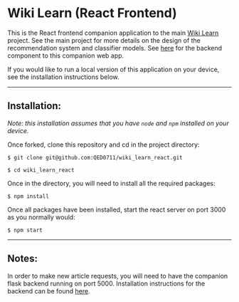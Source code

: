 # Wiki Learn (React Frontend)

This is the React frontend companion application to the main [Wiki Learn](https://github.com/QED0711/wiki_learn) project. See the main project for more details on the design of the recommendation system and classifier models. See [here](https://github.com/QED0711/wiki_learn_flask) for the backend component to this companion web app. 

If you would like to run a local version of this application on your device, see the installation instructions below. 

___

## Installation:

_Note: this installation assumes that you have `node` and `npm` installed on your device._

Once forked, clone this repository and cd in the project directory:

```
$ git clone git@github.com:QED0711/wiki_learn_react.git

$ cd wiki_learn_react
```

Once in the directory, you will need to install all the required packages:

```
$ npm install
```

Once all packages have been installed, start the react server on port 3000 as you normally would:

```
$ npm start
```

___

## Notes:

In order to make new article requests, you will need to have the companion flask backend running on port 5000. Installation instructions for the backend can be found [here](https://github.com/QED0711/wiki_learn_flask).